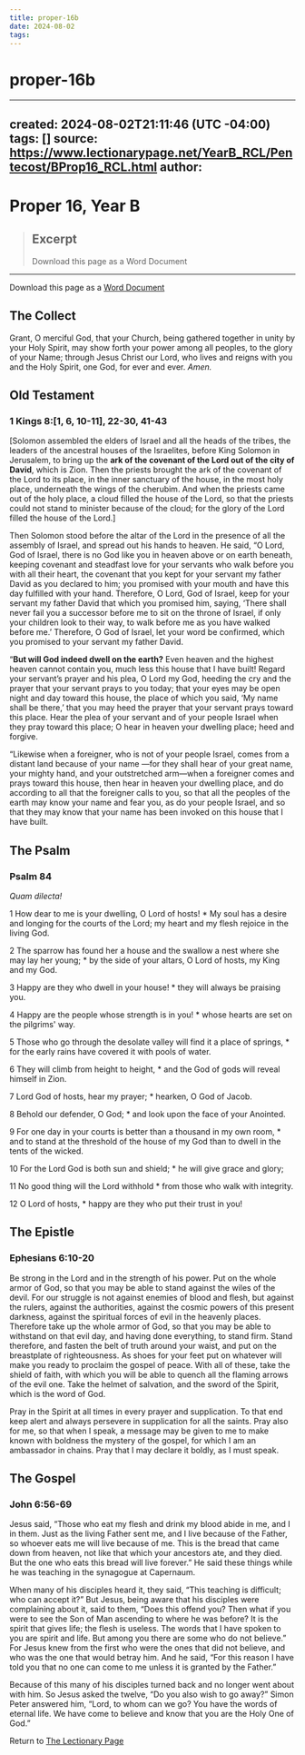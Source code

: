 ```yaml
---
title: proper-16b
date: 2024-08-02
tags: 
---
```

# proper-16b

---
created: 2024-08-02T21:11:46 (UTC -04:00)
tags: []
source: https://www.lectionarypage.net/YearB_RCL/Pentecost/BProp16_RCL.html
author:
---

# Proper 16, Year B

> ## Excerpt
> Download this page as a Word Document

---
Download this page as a [Word Document](https://www.lectionarypage.net/YearB_RCL/Pentecost/BProp16_RCL.docx)

## The Collect

Grant, O merciful God, that your Church, being gathered together in unity by your Holy Spirit, may show forth your power among all peoples, to the glory of your Name; through Jesus Christ our Lord, who lives and reigns with you and the Holy Spirit, one God, for ever and ever. *Amen.*

## Old Testament

### 1 Kings 8:[1, 6, 10-11], 22-30, 41-43

[Solomon assembled the elders of Israel and all the heads of the tribes, the leaders of the ancestral houses of the Israelites, before King Solomon in Jerusalem, to bring up the **ark of the covenant of the Lord out of the city of David**, which is Zion. Then the priests brought the ark of the covenant of the Lord to its place, in the inner sanctuary of the house, in the most holy place, underneath the wings of the cherubim. And when the priests came out of the holy place, a cloud filled the house of the Lord, so that the priests could not stand to minister because of the cloud; for the glory of the Lord filled the house of the Lord.]

Then Solomon stood before the altar of the Lord in the presence of all the assembly of Israel, and spread out his hands to heaven. He said, “O Lord, God of Israel, there is no God like you in heaven above or on earth beneath, keeping covenant and steadfast love for your servants who walk before you with all their heart, the covenant that you kept for your servant my father David as you declared to him; you promised with your mouth and have this day fulfilled with your hand. Therefore, O Lord, God of Israel, keep for your servant my father David that which you promised him, saying, ‘There shall never fail you a successor before me to sit on the throne of Israel, if only your children look to their way, to walk before me as you have walked before me.’ Therefore, O God of Israel, let your word be confirmed, which you promised to your servant my father David.

“**But will God indeed dwell on the earth?** Even heaven and the highest heaven cannot contain you, much less this house that I have built! Regard your servant’s prayer and his plea, O Lord my God, heeding the cry and the prayer that your servant prays to you today; that your eyes may be open night and day toward this house, the place of which you said, ‘My name shall be there,’ that you may heed the prayer that your servant prays toward this place. Hear the plea of your servant and of your people Israel when they pray toward this place; O hear in heaven your dwelling place; heed and forgive.

“Likewise when a foreigner, who is not of your people Israel, comes from a distant land because of your name —for they shall hear of your great name, your mighty hand, and your outstretched arm—when a foreigner comes and prays toward this house, then hear in heaven your dwelling place, and do according to all that the foreigner calls to you, so that all the peoples of the earth may know your name and fear you, as do your people Israel, and so that they may know that your name has been invoked on this house that I have built.

## The Psalm

### Psalm 84

*Quam dilecta!*

1 How dear to me is your dwelling, O Lord of hosts! \*
My soul has a desire and longing for the courts of the Lord;
my heart and my flesh rejoice in the living God.

2 The sparrow has found her a house
and the swallow a nest where she may lay her young; \*
by the side of your altars, O Lord of hosts,
my King and my God.

3 Happy are they who dwell in your house! \*
they will always be praising you.

4 Happy are the people whose strength is in you! \*
whose hearts are set on the pilgrims' way.

5 Those who go through the desolate valley will find it a place of springs, \*
for the early rains have covered it with pools of water.

6 They will climb from height to height, \*
and the God of gods will reveal himself in Zion.

7 Lord God of hosts, hear my prayer; \*
hearken, O God of Jacob.

8 Behold our defender, O God; \*
and look upon the face of your Anointed.

9 For one day in your courts is better than a thousand in my own room, \*
and to stand at the threshold of the house of my God
than to dwell in the tents of the wicked.

10 For the Lord God is both sun and shield; \*
he will give grace and glory;

11 No good thing will the Lord withhold \*
from those who walk with integrity.

12 O Lord of hosts, \*
happy are they who put their trust in you!


## The Epistle

### Ephesians 6:10-20

Be strong in the Lord and in the strength of his power. Put on the whole armor of God, so that you may be able to stand against the wiles of the devil. For our struggle is not against enemies of blood and flesh, but against the rulers, against the authorities, against the cosmic powers of this present darkness, against the spiritual forces of evil in the heavenly places. Therefore take up the whole armor of God, so that you may be able to withstand on that evil day, and having done everything, to stand firm. Stand therefore, and fasten the belt of truth around your waist, and put on the breastplate of righteousness. As shoes for your feet put on whatever will make you ready to proclaim the gospel of peace. With all of these, take the shield of faith, with which you will be able to quench all the flaming arrows of the evil one. Take the helmet of salvation, and the sword of the Spirit, which is the word of God.

Pray in the Spirit at all times in every prayer and supplication. To that end keep alert and always persevere in supplication for all the saints. Pray also for me, so that when I speak, a message may be given to me to make known with boldness the mystery of the gospel, for which I am an ambassador in chains. Pray that I may declare it boldly, as I must speak.

## The Gospel

### John 6:56-69

Jesus said, “Those who eat my flesh and drink my blood abide in me, and I in them. Just as the living Father sent me, and I live because of the Father, so whoever eats me will live because of me. This is the bread that came down from heaven, not like that which your ancestors ate, and they died. But the one who eats this bread will live forever.” He said these things while he was teaching in the synagogue at Capernaum.

When many of his disciples heard it, they said, “This teaching is difficult; who can accept it?” But Jesus, being aware that his disciples were complaining about it, said to them, “Does this offend you? Then what if you were to see the Son of Man ascending to where he was before? It is the spirit that gives life; the flesh is useless. The words that I have spoken to you are spirit and life. But among you there are some who do not believe.” For Jesus knew from the first who were the ones that did not believe, and who was the one that would betray him. And he said, “For this reason I have told you that no one can come to me unless it is granted by the Father.”

Because of this many of his disciples turned back and no longer went about with him. So Jesus asked the twelve, “Do you also wish to go away?” Simon Peter answered him, “Lord, to whom can we go? You have the words of eternal life. We have come to believe and know that you are the Holy One of God.”

Return to [The Lectionary Page](http://lectionarypage.net/)

